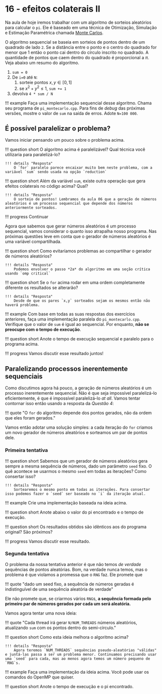 # 16 - efeitos colaterais II

Na aula de hoje iremos trabalhar com um algoritmo de sorteios aleatórios para calcular o `pi`. Ele é baseado em uma técnica de Otimização, Simulação e Estimação Paramétrica chamada [Monte Carlos](https://en.wikipedia.org/wiki/Monte_Carlo_method).

O algoritmo sequencial se baseia em sorteios de pontos dentro de um quadrado de lado `2`. Se a distância entre o ponto e o centro do quadrado for menor que 1 então o ponto cai dentro do círculo inscrito no quadrado. A quantidade de pontos que caem dentro do quadrado é proporcional a $\pi$. Veja abaixo um resumo do algoritmo.

<!-- TODO: imagem aqui em algum momento futuro -->

1. `sum = 0`
1. De `i=0` até `N`:
    1. sorteie pontos $x,y \in [0,1]$
    1. se $x^2 + y^2 \leq 1$, `sum += 1`
1. devolva `4 * sum / N`

!!! example
    Faça uma implementação sequencial desse algoritmo. Chama seu programa de `pi_montecarlo.cpp`. Para fins de *debug* das próximas versões, mostre o valor de `sum` na saída de erros. Adote `N=100 000`.

## É possível paralelizar o problema?

Vamos iniciar pensando um pouco sobre o problema acima.

!!! question short
    O algoritmo acima é paralelizável? Qual técnica você utilizaria para paralelizá-lo?

    !!! details "Resposta"
        O `for` paralelo parece encaixar muito bem neste problema, com a variável `sum` sendo usada na opção `reduction`

!!! question short
    Além da variável `sum`, existe outra operação que gera efeitos colaterais no código acima? Qual?

    !!! details "Resposta"
        O sorteio de pontos! Lembramos da aula 06 que a geração de números aleatórios é um processo sequencial que depende dos números anteriormente sorteados.

!!! progress
    Continuar

Agora que sabemos que gerar números aleatórios é um processo sequencial, vamos considerar o quanto isso atrapalha nosso programa. Nas próximas questões leve em conta que o gerador de números aleatórios é uma variável compartilhada.

!!! question short
    Como evitaríamos problemas ao compartilhar o gerador de números aleatórios?

    !!! details "Resposta"
        Podemos envolver o passo *2a* do algoritmo em uma seção crítica usando `omp critical`

!!! question short
    Se o `for` acima rodar em uma ordem completamente diferente os resultados se alterarão?

    !!! details "Resposta"
        Desde de que os pares `x,y` sorteados sejam os mesmos então não haverá problema.

!!! example
    Com base em todas as suas respostas dos exercícios anteriores, faça uma implementação paralela do `pi_montecarlo.cpp`. Verifique que o valor de `sum` é igual ao sequencial. Por enquanto, **não se preocupe com o tempo de execução**.

!!! question short
    Anote o tempo de execução sequencial e paralelo para o programa acima.

!!! progress
    Vamos discutir esse resultado juntos!

## Paralelizando processos inerentemente sequenciais

Como discutimos agora há pouco, a geração de números aleatórios é um processo inerentemente sequencial. Não é que seja impossível paralelizá-lo eficientemente, é que é impossível paralelizá-lo *at all*. Vamos tentar contornar isso então usando a resposta da *Questão 4*:


!!! quote "O `for` do algoritmo depende dos pontos gerados, não da ordem que eles foram gerados."

Vamos então adotar uma solução simples: a cada iteração do `for` criamos um novo gerador de números aleatórios e sorteamos um par de pontos dele.

### Primeira tentativa

!!! question short
    Sabemos que um gerador de números aleatórios gera sempre a mesma sequência de números, dado um parâmetro `seed` fixo. O quê acontece se usarmos o mesmo `seed` em todas as iterações? Como consertar isso?

    !!! details "Resposta"
        Sortearemos o mesmo ponto em todas as iterações. Para consertar isso podemos fazer o `seed` ser baseado no `i` da iteração atual.

!!! example
    Crie uma implementação baseada na ideia acima.

!!! question short
    Anote abaixo o valor do pi encontrado e o tempo de execução.

!!! question short
    Os resultados obtidos são idênticos aos do programa original? São próximos?

!!! progress
    Vamos discutir esse resultado.

### Segunda tentativa

O problema da nossa tentativa anterior é que não temos *de verdade* sequências de pontos aleatórias. Bom, na verdade nunca temos, mas o problema é que violamos a promessa que o `RNG` faz. Ele promete que

!!! quote "dado um seed fixo, a sequência de números geradas é indistinguível de uma sequência aleatória de verdade"

Ele não promete que, se criarmos vários `RNG`s, **a sequência formada pelo primeiro par de números gerados por cada um será aleatória.**

Vamos agora tentar uma nova ideia:

!!! quote "Cada thread irá gerar `N/NUM_THREADS` números aleatórios, atualizando `sum` com os pontos dentro do semi-círculo."

!!! question short
    Como esta ideia melhora o algoritmo acima?

    !!! details "Resposta"
        Agora teremos `NUM_THREADS` sequências pseudo-aleatórias "válidas" e juntá-las passa a ser um problema menor. Continuamos precisando usar uma `seed` para cada, mas ao menos agora temos um número pequeno de `RNG`s.

!!! example
    Faça uma implementação da ideia acima. Você pode usar os comandos do OpenMP que quiser. 

!!! question short
    Anote o tempo de execução e o pi encontrado.

